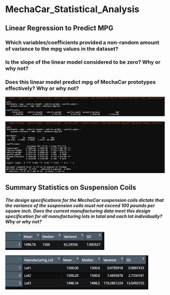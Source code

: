 # MechaCar_Statistical_Analysis

## Linear Regression to Predict MPG


### Which variables/coefficients provided a non-random amount of variance to the mpg values in the dataset?


### Is the slope of the linear model considered to be zero? Why or why not?


### Does this linear model predict mpg of MechaCar prototypes effectively? Why or why not?



![June_Temp](/Images/Deliverable_1_Linear_regression.PNG)

![June_Temp](/Images/Deliverable_1_Summary_Linear_Regression.PNG)


## Summary Statistics on Suspension Coils


##### The design specifications for the MechaCar suspension coils dictate that the variance of the suspension coils must not exceed 100 pounds per square inch. Does the current manufacturing data meet this design specification for all manufacturing lots in total and each lot individually? Why or why not?

![Total_Summary](/Images/Deliverable_2_Total_Summary.PNG)

![Lot_Summary](/Images/Deliverable_2_lot_summary.PNG)

